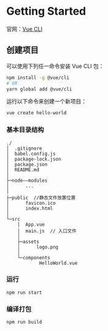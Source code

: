 # Getting Started

官网：[Vue CLI](https://cli.vuejs.org/zh/)

## 创建项目

可以使用下列任一命令安装 Vue CLI 包：

```bash
npm install -g @vue/cli
# OR
yarn global add @vue/cli
```

运行以下命令来创建一个新项目：

```bash
vue create hello-world
```

### 基本目录结构

```
./
│  .gitignore
│  babel.config.js
│  package-lock.json
│  package.json
│  README.md
│
├─node——modules
│      ...
│
├─public  //静态文件放置位置
│      favicon.ico
│      index.html
│
└─src
    │  App.vue
    │  main.js  // 入口文件
    │
    ├─assets
    │      logo.png
    │
    └─components
            HelloWorld.vue
```

### 运行

```
npm run start
```

### 编译打包

```
npm run build
```

